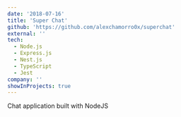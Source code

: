 ```yaml
---
date: '2018-07-16'
title: 'Super Chat'
github: 'https://github.com/alexchamorro0x/superchat'
external: ''
tech:
  - Node.js
  - Express.js
  - Nest.js
  - TypeScript
  - Jest
company: ''
showInProjects: true
---
```


Chat application built with NodeJS
